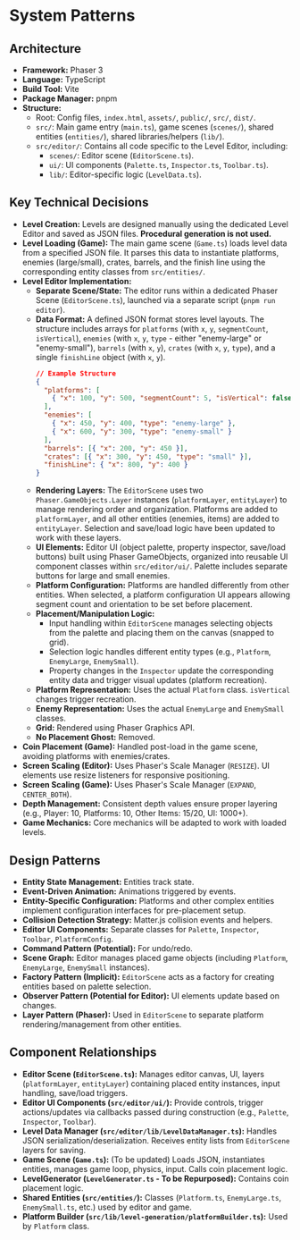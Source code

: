 # System Patterns

## Architecture

- **Framework:** Phaser 3
- **Language:** TypeScript
- **Build Tool:** Vite
- **Package Manager:** pnpm
- **Structure:**
  - Root: Config files, `index.html`, `assets/`, `public/`, `src/`, `dist/`.
  - `src/`: Main game entry (`main.ts`), game scenes (`scenes/`), shared entities (`entities/`), shared libraries/helpers (`lib/`).
  - `src/editor/`: Contains all code specific to the Level Editor, including:
    - `scenes/`: Editor scene (`EditorScene.ts`).
    - `ui/`: UI components (`Palette.ts`, `Inspector.ts`, `Toolbar.ts`).
    - `lib/`: Editor-specific logic (`LevelData.ts`).

## Key Technical Decisions

- **Level Creation:** Levels are designed manually using the dedicated Level Editor and saved as JSON files. **Procedural generation is not used.**
- **Level Loading (Game):** The main game scene (`Game.ts`) loads level data from a specified JSON file. It parses this data to instantiate platforms, enemies (large/small), crates, barrels, and the finish line using the corresponding entity classes from `src/entities/`.
- **Level Editor Implementation:**
  - **Separate Scene/State:** The editor runs within a dedicated Phaser Scene (`EditorScene.ts`), launched via a separate script (`pnpm run editor`).
  - **Data Format:** A defined JSON format stores level layouts. The structure includes arrays for `platforms` (with `x`, `y`, `segmentCount`, `isVertical`), `enemies` (with `x`, `y`, `type` - either "enemy-large" or "enemy-small"), `barrels` (with `x`, `y`), `crates` (with `x`, `y`, `type`), and a single `finishLine` object (with `x`, `y`).
    ```json
    // Example Structure
    {
      "platforms": [
        { "x": 100, "y": 500, "segmentCount": 5, "isVertical": false }
      ],
      "enemies": [
        { "x": 450, "y": 400, "type": "enemy-large" },
        { "x": 600, "y": 300, "type": "enemy-small" }
      ],
      "barrels": [{ "x": 200, "y": 450 }],
      "crates": [{ "x": 300, "y": 450, "type": "small" }],
      "finishLine": { "x": 800, "y": 400 }
    }
    ```
  - **Rendering Layers:** The `EditorScene` uses two `Phaser.GameObjects.Layer` instances (`platformLayer`, `entityLayer`) to manage rendering order and organization. Platforms are added to `platformLayer`, and all other entities (enemies, items) are added to `entityLayer`. Selection and save/load logic have been updated to work with these layers.
  - **UI Elements:** Editor UI (object palette, property inspector, save/load buttons) built using Phaser GameObjects, organized into reusable UI component classes within `src/editor/ui/`. Palette includes separate buttons for large and small enemies.
  - **Platform Configuration:** Platforms are handled differently from other entities. When selected, a platform configuration UI appears allowing segment count and orientation to be set before placement.
  - **Placement/Manipulation Logic:**
    - Input handling within `EditorScene` manages selecting objects from the palette and placing them on the canvas (snapped to grid).
    - Selection logic handles different entity types (e.g., `Platform`, `EnemyLarge`, `EnemySmall`).
    - Property changes in the `Inspector` update the corresponding entity data and trigger visual updates (platform recreation).
  - **Platform Representation:** Uses the actual `Platform` class. `isVertical` changes trigger recreation.
  - **Enemy Representation:** Uses the actual `EnemyLarge` and `EnemySmall` classes.
  - **Grid:** Rendered using Phaser Graphics API.
  - **No Placement Ghost:** Removed.
- **Coin Placement (Game):** Handled post-load in the game scene, avoiding platforms with enemies/crates.
- **Screen Scaling (Editor):** Uses Phaser's Scale Manager (`RESIZE`). UI elements use resize listeners for responsive positioning.
- **Screen Scaling (Game):** Uses Phaser's Scale Manager (`EXPAND`, `CENTER_BOTH`).
- **Depth Management:** Consistent depth values ensure proper layering (e.g., Player: 10, Platforms: 10, Other Items: 15/20, UI: 1000+).
- **Game Mechanics:** Core mechanics will be adapted to work with loaded levels.

## Design Patterns

- **Entity State Management:** Entities track state.
- **Event-Driven Animation:** Animations triggered by events.
- **Entity-Specific Configuration:** Platforms and other complex entities implement configuration interfaces for pre-placement setup.
- **Collision Detection Strategy:** Matter.js collision events and helpers.
- **Editor UI Components:** Separate classes for `Palette`, `Inspector`, `Toolbar`, `PlatformConfig`.
- **Command Pattern (Potential):** For undo/redo.
- **Scene Graph:** Editor manages placed game objects (including `Platform`, `EnemyLarge`, `EnemySmall` instances).
- **Factory Pattern (Implicit):** `EditorScene` acts as a factory for creating entities based on palette selection.
- **Observer Pattern (Potential for Editor):** UI elements update based on changes.
- **Layer Pattern (Phaser):** Used in `EditorScene` to separate platform rendering/management from other entities.

## Component Relationships

- **Editor Scene (`EditorScene.ts`):** Manages editor canvas, UI, layers (`platformLayer`, `entityLayer`) containing placed entity instances, input handling, save/load triggers.
- **Editor UI Components (`src/editor/ui/`):** Provide controls, trigger actions/updates via callbacks passed during construction (e.g., `Palette`, `Inspector`, `Toolbar`).
- **Level Data Manager (`src/editor/lib/LevelDataManager.ts`):** Handles JSON serialization/deserialization. Receives entity lists from `EditorScene` layers for saving.
- **Game Scene (`Game.ts`):** (To be updated) Loads JSON, instantiates entities, manages game loop, physics, input. Calls coin placement logic.
- **LevelGenerator (`LevelGenerator.ts` - To be Repurposed):** Contains coin placement logic.
- **Shared Entities (`src/entities/`):** Classes (`Platform.ts`, `EnemyLarge.ts`, `EnemySmall.ts`, etc.) used by editor and game.
- **Platform Builder (`src/lib/level-generation/platformBuilder.ts`):** Used by `Platform` class.
